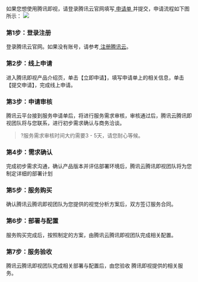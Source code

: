 ﻿如果您想使用腾讯即视，请登录腾讯云官网填写[ 申请单 ](https://cloud.tencent.com/apply/p/06f15o860q2u)并提交，申请流程如下图所示：
![](https://main.qcloudimg.com/raw/6419215286e3a5701d8ca26f5483b98d.png)

### 第1步：登录注册
登录腾讯云官网。如果没有账号，请参考[ 注册腾讯云](https://cloud.tencent.com/document/product/378/17985)。

### 第2步：线上申请
进入腾讯即视产品介绍页，单击【立即申请】，填写申请单上的相关信息，单击【提交申请】，完成线上申请。

### 第3步：申请审核
腾讯云平台接到服务申请单后，将进行服务需求审核，审核通过后，腾讯云腾讯即视团队将与您联系，进行初步需求确认与商务洽谈。
>?服务需求审核时间大约需要3 - 5天，请您耐心等候。

### 第4步：需求确认
完成初步需求沟通，确认产品版本并评估部署环境后，腾讯云腾讯即视团队将为您制定详细的部署计划

### 第5步：服务购买
确认腾讯云腾讯即视团队为您提供的视觉分析方案后，双方签订服务合同。

### 第6步：部署与配置
服务购买完成后，按照制定的方案，由腾讯云腾讯即视团队完成相关配置。

### 第7步：服务验收
腾讯云腾讯即视团队完成相关部署与配置后，由您验收 腾讯即视提供的相关服务。